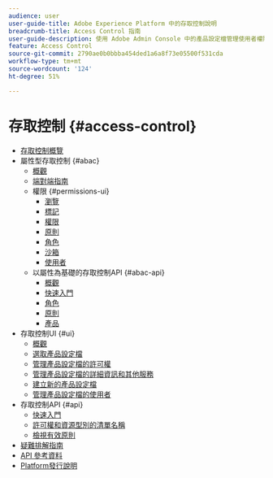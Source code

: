 ```yaml
---
audience: user
user-guide-title: Adobe Experience Platform 中的存取控制說明
breadcrumb-title: Access Control 指南
user-guide-description: 使用 Adobe Admin Console 中的產品設定檔管理使用者權限。了解如何將使用者指派到產品和沙箱。
feature: Access Control
source-git-commit: 2790ae0b0bbba454ded1a6a8f73e05500f531cda
workflow-type: tm+mt
source-wordcount: '124'
ht-degree: 51%

---
```



# 存取控制 {#access-control}

* [存取控制概覽](home.md)
* 屬性型存取控制 {#abac}
   * [概觀](abac/overview.md)
   * [端對端指南](abac/end-to-end-guide.md)
   * 權限 {#permissions-ui}
      * [瀏覽](abac/ui/browse.md)
      * [標記](abac/ui/labels.md)
      * [權限](abac/ui/permissions.md)
      * [原則](abac/ui/policies.md)
      * [角色](abac/ui/roles.md)
      * [沙箱](abac/ui/sandboxes.md)
      * [使用者](abac/ui/users.md)
   * 以屬性為基礎的存取控制API {#abac-api}
      * [概觀](abac/api/overview.md)
      * [快速入門](abac/api/getting-started.md)
      * [角色](abac/api/roles.md)
      * [原則](abac/api/policies.md)
      * [產品](abac/api/products.md)
* 存取控制UI {#ui}
   * [概觀](ui/overview.md)
   * [選取產品設定檔](ui/browse.md)
   * [管理產品設定檔的許可權](ui/permissions.md)
   * [管理產品設定檔的詳細資訊和其他服務](ui/details-and-services.md)
   * [建立新的產品設定檔](ui/create-profile.md)
   * [管理產品設定檔的使用者](ui/users.md)
* 存取控制API {#api}
   * [快速入門](api/getting-started.md)
   * [許可權和資源型別的清單名稱](api/permissions-and-resource-types.md)
   * [檢視有效原則](api/effective-policies.md)
* [疑難排解指南](troubleshooting-guide.md)
* [API 參考資料](https://www.adobe.io/experience-platform-apis/references/access-control/)
* [Platform發行說明](https://www.adobe.com/go/platform-release-notes_tw)